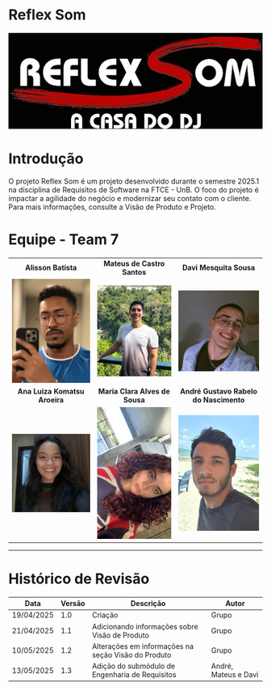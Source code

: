 # Reflex Som

![Logo](ReflexSomLogo.PNG)

# Introdução

O projeto Reflex Som é um projeto desenvolvido durante o semestre 2025.1 na disciplina de Requisitos de Software na FTCE - UnB. O foco do projeto é impactar a agilidade do negócio e modernizar seu contato com o cliente. Para mais informações, consulte a Visão de Produto e Projeto.

# Equipe - Team 7

<table style="text-align: center;">
  <tr>
    <td><strong>Alisson Batista</strong></td>
    <td><strong>Mateus de Castro Santos</strong></td>
    <td><strong>Davi Mesquita Sousa</strong></td>
  </tr>
  <tr>
    <td><img src="imagens/alissonreflexdevs.jpeg" class="img-circular"></td>
    <td><img src="imagens/mateusreflexdevs.jpeg" class="img-circular"></td>
    <td><img src="imagens/fotoDePerfil.jpg" class="img-circular"></td>
  </tr>
  <tr>
    <td><strong>Ana Luiza Komatsu Aroeira</strong></td>
    <td><strong>Maria Clara Alves de Sousa</strong></td>
    <td><strong>André Gustavo Rabelo do Nascimento</strong></td>
  </tr>
  <tr>
    <td><img src="imagens/anareflexdevs.jpeg" class="img-circular"></td>
    <td><img src="imagens/clarareflexdevs.jpeg" class="img-circular"></td>
    <td><img src="imagens/andrereflexdevs.jpeg" class="img-circular"></td>
  </tr>
</table>


---

# Histórico de Revisão

| Data        | Versão | Descrição                                                                 | Autor   |
|-------------|--------|---------------------------------------------------------------------------|---------|
| 19/04/2025  | 1.0    | Criação            | Grupo   |
| 21/04/2025  | 1.1    | Adicionando informações sobre Visão de  Produto         | Grupo   |
| 10/05/2025  | 1.2    | Alterações em informações na seção Visão do Produto  | Grupo  |
| 13/05/2025  | 1.3    | Adição do submódulo de Engenharia de Requisitos  | André, Mateus e Davi  |


